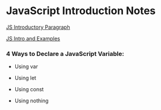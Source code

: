 # JavaScript Introduction Notes  

[JS Introductory Paragraph](https://developer.mozilla.org/en-US/docs/Web/JavaScript)  

[JS Intro and Examples](https://code-maven.com/introduction-to-javascript)  

### 4 Ways to Declare a JavaScript Variable:
* Using var  

* Using let  

* Using const  

* Using nothing  

